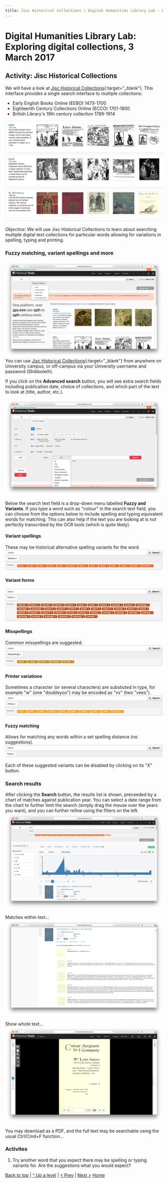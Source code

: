 ```yaml
---
title: Jisc Historical Collections | Digital Humanities Library Lab - Exploring digital collections, 3 March 2017
---
```


# Digital Humanities Library Lab: Exploring digital collections, 3 March 2017

## Activity: Jisc Historical Collections
We will have a look at [Jisc Historical Collections](http://historicaltexts.jisc.ac.uk/){:target="_blank"}. This interface  provides a single search interface to multiple collections:

- Early English Books Online (EEBO) 1473-1700
- Eighteenth Century Collections Online (ECCO) 1701-1800
- British Library's 19th century collection 1789-1914

![Jisc Historical Collections](img/jhc-110.png)

_Objective_: We will use Jisc Historical Collections to learn about searching multiple digital text collections for particular words allowing for variations in spelling, typing and printing.

### Fuzzy matching, variant spellings and more

![Jisc Historical Collections](img/jhc-120.png)
You can use [Jisc Historical Collections](http://historicaltexts.jisc.ac.uk/){:target="_blank"} from anywhere on University campus, or off-campus via your University username and password (Shibboleth).

If you click on the __Advanced search__ button, you will see extra search fields including publication date, choice of collections, and which part of the text to look at (title, author, etc.). 

![Jisc Historical Collections](img/jhc-130.png)

Below the search text field is a drop-down menu labelled __Fuzzy and Variants__. If you type a word such as "colour" in the search text field, you can choose from the options below to include spelling and typing equivalent words for matching. This can also help if the text you are looking at is not perfectly transcribed by the OCR tools (which is quite likely).

#### Variant spellings
These may be historical alternative spelling variants for the word.
![Jisc Historical Collections](img/jhc-140.png)

#### Variant forms
![Jisc Historical Collections](img/jhc-142.png)

#### Misspellings
Common misspellings are suggested.
![Jisc Historical Collections](img/jhc-144.png)

#### Printer variations
Sometimes a character (or several characters) are substiuted in type, for example "w" (one "doubleyoo") may be encoded as "vv" (two "vees").
![Jisc Historical Collections](img/jhc-146.png)

#### Fuzzy matching
Allows for matching any words within a set spelling distance (no suggestions).
![Jisc Historical Collections](img/jhc-148.png)

Each of these suggested variants can be disabled by clicking on its "X" button.

### Search results
After clicking the __Search__ button, the results list is shown, preceeded by a chart of matches against publication year. You can select a date range from the chart to further limit the search (simply drag the mouse over the years you want), and you can further refine using the filters on the left.
![Jisc Historical Collections](img/jhc-150.png)

Matches within text...
![Jisc Historical Collections](img/jhc-160.png)

Show whole text...
![Jisc Historical Collections](img/jhc-170.png)

You may download as a PDF, and the full text may be searchable using the usual Ctrl/Cmd+F function...

### Activites
1. Try another word that you expect there may be spelling or typing variants for. Are the suggestions what you would expect?



[Back to top](#activity-jisc-historical-collections) | [^ Up a level](index.html) | [< Prev](welcome.html) | [Next >](jstortg.html)
[Home](/) 